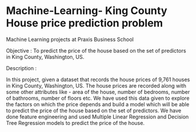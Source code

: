 # Machine-Learning- King County House price prediction problem
Machine Learning projects at Praxis Business School  

Objective : To predict the price of the house based on the set of predictors in King County, Washington, US.

Description : 

In this project, given a dataset that records the house prices of 9,761 houses in King County, Washington, US. The house prices are recorded along with some other attributes like - area of the house, number of bedrooms, number of bathrooms, number of floors etc.
We have used this data given to explore the factors on which the price depends and build a model which will be able to predict the price of the house based on the set of predictors.
We have done feature engineering and used Multiple Linear Regression and Decision Tree Regression models to predict the price of the house.
